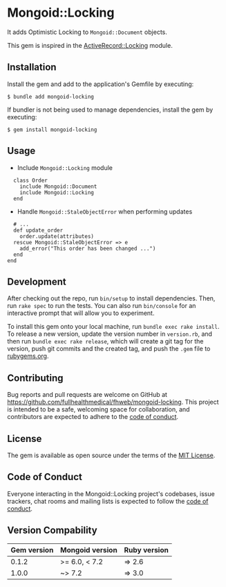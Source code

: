 # Mongoid::Locking

It adds Optimistic Locking to `Mongoid::Document` objects.

This gem is inspired in the [ActiveRecord::Locking](https://api.rubyonrails.org/v7.0.3.1/classes/ActiveRecord/Locking/Optimistic.html)
module.

## Installation

Install the gem and add to the application's Gemfile by executing:

    $ bundle add mongoid-locking

If bundler is not being used to manage dependencies, install the gem by executing:

    $ gem install mongoid-locking

## Usage

- Include `Mongoid::Locking` module

```
  class Order
    include Mongoid::Document
    include Mongoid::Locking
  end
```

- Handle `Mongoid::StaleObjectError` when performing updates

```
  # ...
  def update_order
    order.update(attributes)
  rescue Mongoid::StaleObjectError => e
    add_error("This order has been changed ...")
  end
end
```

## Development

After checking out the repo, run `bin/setup` to install dependencies. Then, run `rake spec` to run the tests. You can also run `bin/console` for an interactive prompt that will allow you to experiment.

To install this gem onto your local machine, run `bundle exec rake install`. To release a new version, update the version number in `version.rb`, and then run `bundle exec rake release`, which will create a git tag for the version, push git commits and the created tag, and push the `.gem` file to [rubygems.org](https://rubygems.org).

## Contributing

Bug reports and pull requests are welcome on GitHub at https://github.com/fullhealthmedical/fhweb/mongoid-locking. This project is intended to be a safe, welcoming space for collaboration, and contributors are expected to adhere to the [code of conduct](https://github.com/fullhealthmedical/fhweb/mongoid-locking/blob/master/CODE_OF_CONDUCT.md).

## License

The gem is available as open source under the terms of the [MIT License](https://opensource.org/licenses/MIT).

## Code of Conduct

Everyone interacting in the Mongoid::Locking project's codebases, issue trackers, chat rooms and mailing lists is expected to follow the [code of conduct](https://github.com/fullhealthmedical/fhweb/mongoid-locking/blob/master/CODE_OF_CONDUCT.md).

## Version Compability

| Gem version | Mongoid version | Ruby version |
| -------- | ------- | ------- |
| 0.1.2 | >= 6.0, < 7.2 | => 2.6 |
| 1.0.0 | ~> 7.2 | => 3.0 |
